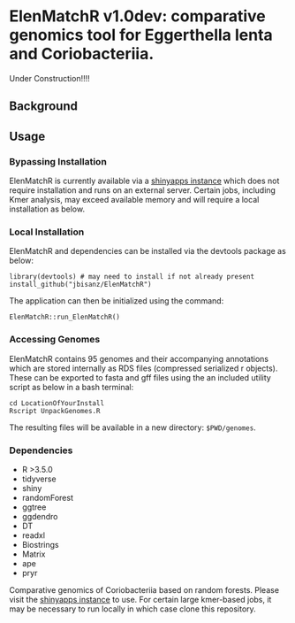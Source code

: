 # ElenMatchR v1.0dev: comparative genomics tool for Eggerthella lenta and Coriobacteriia.

Under Construction!!!!

## Background

## Usage



### Bypassing Installation

ElenMatchR is currently available via a [shinyapps instance](https://jbisanz.shinyapps.io/elenmatchr/) which does not require installation and runs on an external server. Certain jobs, including Kmer analysis, may exceed available memory and will require a local installation as below.

### Local Installation

ElenMatchR and dependencies can be installed via the devtools package as below:

```
library(devtools) # may need to install if not already present
install_github("jbisanz/ElenMatchR")
```
The application can then be initialized using the command:
```
ElenMatchR::run_ElenMatchR()
```

### Accessing Genomes
ElenMatchR contains 95 genomes and their accompanying annotations which are stored internally as RDS files (compressed serialized r objects). These can be exported to fasta and gff files using the an included utility script as below in a bash terminal:
```
cd LocationOfYourInstall
Rscript UnpackGenomes.R
```
The resulting files will be available in a new directory: `$PWD/genomes`.

### Dependencies
* R >3.5.0
* tidyverse
* shiny
* randomForest
* ggtree
* ggdendro
* DT
* readxl
* Biostrings
* Matrix
* ape
* pryr




Comparative genomics of Coriobacteriia based on random forests. Please visit the [shinyapps instance](https://jbisanz.shinyapps.io/elenmatchr/) to use. For certain large kmer-based jobs, it may be necessary to run locally in which case clone this repository.
